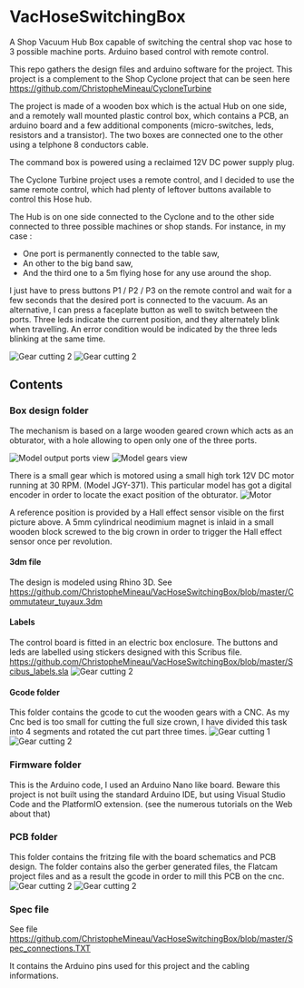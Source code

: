 # VacHoseSwitchingBox
A Shop Vacuum Hub Box capable of switching the central shop vac hose to 3 possible machine ports. 
Arduino based control with remote control.

This repo gathers the design files and arduino software for the project.
This project is a complement to the Shop Cyclone project that can be seen here https://github.com/ChristopheMineau/CycloneTurbine

The project is made of a wooden box which is the actual Hub on one side, and a remotely wall mounted plastic control box, which contains a PCB, an arduino board and a few additional components (micro-switches, leds, resistors and a transistor). The two boxes are connected one to the other using a telphone 8 conductors cable.

The command box is powered using a reclaimed 12V DC power supply plug. 

The Cyclone Turbine project uses a remote control, and I decided to use the same remote control, which had plenty of leftover buttons available to control this Hose hub.

The Hub is on one side connected to the Cyclone and to the other side connected to three possible machines or shop stands. 
For instance, in my case :
* One port is permanently connected to the table saw,
* An other to the big band saw,
* And the third one to a 5m flying hose for any use around the shop.

I just have to press buttons P1 / P2 / P3 on the remote control and wait for a few seconds that the desired port is connected to the vacuum.
As an alternative, I can press a faceplate button as well to switch between the ports.
Three leds indicate the current position, and they alternately blink when travelling.
An error condition would be indicated by the three leds blinking at the same time.

![Gear cutting 2](https://github.com/ChristopheMineau/VacHoseSwitchingBox/blob/master/Pictures/HoseSwitchingBox_15.jpg)
![Gear cutting 2](https://github.com/ChristopheMineau/VacHoseSwitchingBox/blob/master/Pictures/HoseSwitchingBox_18.jpg)

## Contents

### Box design folder
The mechanism is based on a large wooden geared crown which acts as an obturator, with a hole allowing to open only one of the three ports.

![Model output ports view](https://github.com/ChristopheMineau/VacHoseSwitchingBox/blob/master/Pictures/Model_3ports_view.png)
![Model gears view](https://github.com/ChristopheMineau/VacHoseSwitchingBox/blob/master/Pictures/Model_Gears_view.png)

There is a small gear which is motored using a small high tork 12V DC motor running at 30 RPM. (Model JGY-371).
This particular model has got a digital encoder in order to locate the exact position of the obturator.
![Motor](https://github.com/ChristopheMineau/VacHoseSwitchingBox/blob/master/Pictures/DC12V_30RPM_JGY-371_.jpg)

A reference position is provided by a Hall effect sensor visible on the first picture above. 
A 5mm cylindrical neodimium magnet is inlaid in a small wooden block screwed to the big crown in order to trigger the Hall effect sensor once per revolution.

#### 3dm file
The design is modeled using Rhino 3D.
See https://github.com/ChristopheMineau/VacHoseSwitchingBox/blob/master/Commutateur_tuyaux.3dm

#### Labels
The control board is fitted in an electric box enclosure. The buttons and leds are labelled using stickers designed with this Scribus file.
https://github.com/ChristopheMineau/VacHoseSwitchingBox/blob/master/Scibus_labels.sla
![Gear cutting 2](https://github.com/ChristopheMineau/VacHoseSwitchingBox/blob/master/Pictures/HoseSwitchingBox_17.jpg)

#### Gcode folder
This folder contains the gcode to cut the wooden gears with a CNC. As my Cnc bed is too small for cutting the full size crown, I have divided this task into 4 segments and rotated the cut part three times.
![Gear cutting 1](https://github.com/ChristopheMineau/VacHoseSwitchingBox/blob/master/Pictures/HoseSwitchingBox_02.jpg)
![Gear cutting 2](https://github.com/ChristopheMineau/VacHoseSwitchingBox/blob/master/Pictures/HoseSwitchingBox_03.jpg)

### Firmware folder
This is the Arduino code, I used an Arduino Nano like board.
Beware this project is not built using the standard Arduino IDE, but using Visual Studio Code and the PlatformIO extension. (see the numerous tutorials on the Web about that)

### PCB folder
This folder contains the fritzing file with the board schematics and PCB design.
The folder contains also the gerber generated files, the Flatcam project files and as a result the gcode in order to mill this PCB on the cnc.
![Gear cutting 2](https://github.com/ChristopheMineau/VacHoseSwitchingBox/blob/master/Pictures/HoseSwitchingBox_13.jpg)
![Gear cutting 2](https://github.com/ChristopheMineau/VacHoseSwitchingBox/blob/master/Pictures/HoseSwitchingBox_14.jpg)

### Spec file
See file https://github.com/ChristopheMineau/VacHoseSwitchingBox/blob/master/Spec_connections.TXT

It contains the Arduino pins used for this project and the cabling informations.

